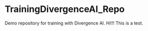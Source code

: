 # TrainingDivergenceAI_Repo
Demo repository for training with Divergence AI. Hi!!! This is a test.

